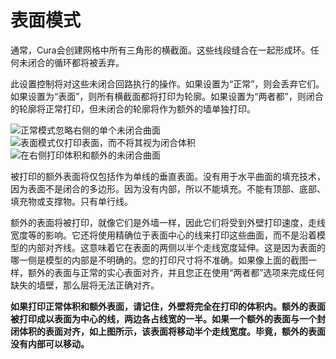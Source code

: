 表面模式
====
通常，Cura会创建网格中所有三角形的横截面。这些线段缝合在一起形成环。任何未闭合的循环都将被丢弃。

此设置控制将对这些未闭合回路执行的操作。如果设置为“正常”，则会丢弃它们。如果设置为“表面”，则所有横截面都将打印为轮廓。如果设置为“两者都”，则闭合的轮廓将正常打印，但未闭合的轮廓将作为额外的墙单独打印。

<!--screenshot {
"image_path": "magic_mesh_surface_mode_normal.png",
"models": [{"script": "extra_surface.py"}],
"camera_position": [66, 129, 124],
"settings": {
"magic_mesh_surface_mode": "normal"
},
"colours": 32
}-->
<!--screenshot {
"image_path": "magic_mesh_surface_mode_surface.png",
"models": [{"script": "extra_surface.py"}],
"camera_position": [66, 129, 124],
"settings": {
"magic_mesh_surface_mode": "surface"
},
"colours": 32
}-->
<!--screenshot {
"image_path": "magic_mesh_surface_mode_both.png",
"models": [{"script": "extra_surface.py"}],
"camera_position": [66, 129, 124],
"settings": {
"magic_mesh_surface_mode": "both"
},
"colours": 32
}-->
![正常模式忽略右侧的单个未闭合曲面](../images/magic_mesh_surface_mode_normal.png)
![表面模式仅打印表面，而不将其视为闭合体积](../images/magic_mesh_surface_mode_surface.png)
![在右侧打印体积和额外的未闭合曲面](../images/magic_mesh_surface_mode_both.png)

被打印的额外表面将仅包括作为单线的垂直表面。没有用于水平曲面的填充技术，因为表面不是闭合的多边形。因为没有内部，所以不能填充。不能有顶部、底部、填充物或支撑物。只有单行线。

额外的表面将被打印，就像它们是外墙一样，因此它们将受到外壁打印速度，走线宽度等的影响。它还将使用精确位于表面中心的线来打印这些曲面，而不是沿着模型的内部对齐线。这意味着它在表面的两侧以半个走线宽度延伸。这是因为表面的哪一侧是模型的内部是不明确的。您的打印尺寸将不准确。如果像上面的截图一样，额外的表面与正常的实心表面对齐，并且您正在使用“两者都”选项来完成任何缺失的墙壁，那么层将无法正确对齐。

**如果打印正常体积和额外表面，请记住，外壁将完全在打印的体积内。额外的表面被打印成以表面为中心的线，两边各占线宽的一半。如果一个额外的表面与一个封闭体积的表面对齐，如上图所示，该表面将移动半个走线宽度。毕竟，额外的表面没有内部可以移动。**
